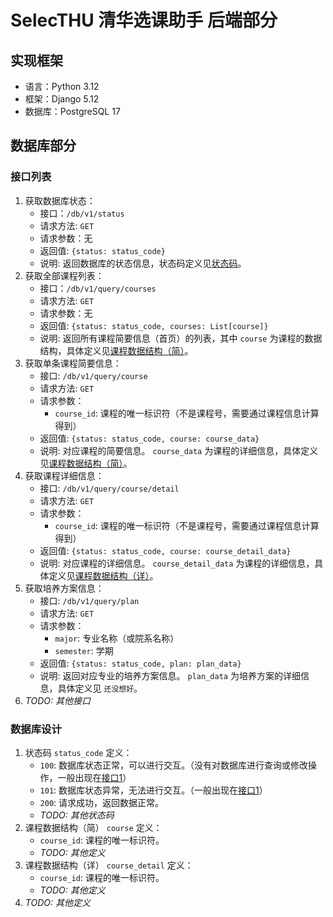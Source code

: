 # SelecTHU 清华选课助手 后端部分
## 实现框架
- 语言：Python 3.12
- 框架：Django 5.12
- 数据库：PostgreSQL 17

## 数据库部分
### 接口列表
1. 获取数据库状态：<span id="api-status"></span>
    - 接口：`/db/v1/status`
    - 请求方法: `GET`
    - 请求参数：无
    - 返回值: `{status: status_code}`
    - 说明: 返回数据库的状态信息，状态码定义见[状态码](#def-status_code)。
2. 获取全部课程列表：<span id="api-query-courses"></span>
    - 接口：`/db/v1/query/courses`
    - 请求方法: `GET`
    - 请求参数：无
    - 返回值: `{status: status_code, courses: List[course]}`
    - 说明: 返回所有课程简要信息（首页）的列表，其中 `course` 为课程的数据结构，具体定义见[课程数据结构（简）](#def-course-struct)。
3. 获取单条课程简要信息：<span id="api-query-course"></span>
    - 接口: `/db/v1/query/course`
    - 请求方法: `GET`
    - 请求参数：
      - `course_id`: 课程的唯一标识符（不是课程号，需要通过课程信息计算得到）
    - 返回值: `{status: status_code, course: course_data}`
    - 说明: 对应课程的简要信息。 `course_data` 为课程的详细信息，具体定义见[课程数据结构（简）](#def-course-struct)。
4. 获取课程详细信息：<span id="api-query-course-detail"></span>
    - 接口: `/db/v1/query/course/detail`
    - 请求方法: `GET`
    - 请求参数：
      - `course_id`: 课程的唯一标识符（不是课程号，需要通过课程信息计算得到）
    - 返回值: `{status: status_code, course: course_detail_data}`
    - 说明: 对应课程的详细信息。 `course_detail_data` 为课程的详细信息，具体定义见[课程数据结构（详）](#def-course-struct-detail)。
4. 获取培养方案信息：<span id="api-query-plan"></span>
    - 接口: `/db/v1/query/plan`
    - 请求方法: `GET`
    - 请求参数：
       - `major`: 专业名称（或院系名称）
       - `semester`: 学期
    - 返回值: `{status: status_code, plan: plan_data}`
    - 说明: 返回对应专业的培养方案信息。 `plan_data` 为培养方案的详细信息，具体定义见 `还没想好`。
5. *TODO: 其他接口*

### 数据库设计
1. 状态码 `status_code` 定义：<span id="def-status_code"></span>
    - `100`: 数据库状态正常，可以进行交互。（没有对数据库进行查询或修改操作，一般出现在[接口1](#api-status)）
    - `101`: 数据库状态异常，无法进行交互。（一般出现在[接口1](#api-status)）
    - `200`: 请求成功，返回数据正常。
    - *TODO: 其他状态码*
2. 课程数据结构（简） `course` 定义：<span id="def-course-struct"></span>
    - `course_id`: 课程的唯一标识符。
    - *TODO: 其他定义*
3. 课程数据结构（详） `course_detail` 定义：<span id="def-course-struct-detail"></span>
    - `course_id`: 课程的唯一标识符。
    - *TODO: 其他定义*
4. *TODO: 其他定义*